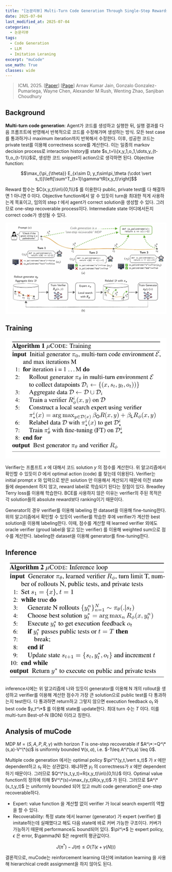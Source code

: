 ```yaml
---
title: "[논문리뷰] Multi-Turn Code Generation Through Single-Step Rewards"
date: 2025-07-04
last_modified_at: 2025-07-04
categories:
  - 논문리뷰
tags:
  - Code Generation
  - LLM
  - Imitation Leraning
excerpt: "muCode"
use_math: True
classes: wide
---
```

> ICML 2025. [[Paper](https://openreview.net/forum?id=aJeLhLcsh0)] [[Page](https://github.com/portal-cornell/muCode)]
> Arnav Kumar Jain, Gonzalo Gonzalez-Pumariega, Wayne Chen, Alexander M Rush, Wenting Zhao, Sanjiban Choudhury

## Background
**Multi-turn code generation**: Agent가 코드를 생성하고 실행한 뒤, 실행 결과를 다음 프롬프트에 반영해서 반복적으로 코드를 수정해가며 생성하는 방식. 모든 test case를 통과하거나 maximum iteration까지 반복해서 수정한다. 이후, 성공한 코드는 private test를 이용해 correctness score를 계산한다. 이는 일종의 markov decision process로 interaction history를 state $s_t=\\{x,y_1,o_1,\dots,y_{t-1},o_{t-1}\\}$로, 생성한 코드 snippet이 action으로 생각하면 된다. Objective function:

$$\max_{\pi_{\theta}} E_{x\sim D, y_t\sim\pi_\theta (\cdot \vert s_t)}\left[\sum^T_{t=1}\gamma^tR(x,y_t)\right]$$

Reward 함수는 $C(x,y_t)\in\\{0,1\\}$ 를 이용한다 public, private test를 다 해결하면 1 아니면 0 이다. Objective function에서 알 수 있듯이 turn을 최대한 적게 사용하는게 목표이고, 임의의 step $t$ 에서 agent가 correct solution을 생성할 수 있다. 그러므로 one-step recoverable process이다. Intermediate state 어디에서든지 correct code가 생성될 수 있다.

![](/assets/img/muCode/total.webp)

## Training
![](/assets/img/muCode/train.webp)

Verifier는 프롬프트 $x$ 에 대해서 코드 solution $y$ 의 점수를 계산한다. 위 알고리즘에서 확인할 수 있듯이 $D$ 에서 optimal action (code) 를 찾는데 이용된다. Verifier는 initial prompt $x$ 와 입력으로 받은 solution 만 이용해서 계산되기 때문에 이전 state들에 dependent 하지 않고, reward label로 학습되기 된다는 장점이 있다. Breadley Terry loss를 이용해 학습한다. BCE를 사용하지 않은 이유는 verifier의 주된 목적은 각 solution들의 absolute reward보다 ranking이기 때문이다. 

Generator의 경우 verifier를 이용해 labeling 한 dataset을 이용해 fine-tuning한다. 위의 알고리즘에서 확인할 수 있듯이 verifier를 학습한 후에 verifier가 계산한 best solution을 이용해 labeling한다. 이때, 점수를 계산할 때 learned verifier 외에도 oracle verifier (groud label을 알고 있는 verifier) 를 이용해 weighted sum으로 점수를 계산한다. labeling한 dataset을 이용해 generator를 fine-tuning한다.

## Inference
![](/assets/img/muCode/infer.webp)

inference시에는 위 알고리즘에 나와 있듯이 generator를 이용해 N 개의 rollout을 생성하고 verifier를 이용해 계산한 점수가 가장 큰 solution으로 public test를 다 통과하는지 test한다. 다 통과하면 return하고 그렇지 않으면 execution feedback $o_t$ 와 best code $y_t^\*$ 를 이용해 state를 update한다. 최대 turn 수는 $T$ 이다. 이를 multi-turn Best-of-N (BON) 이라고 칭한다.

## Analysis of muCode
MDP $M=(S,A,P,R,\gamma)$ with horizon $T$ is one-step recoverable if $A^\*:=Q^\*(s,a)-V^\*(s)$ is uniformly bounded $\forall (s,a)$, i.e. $-1\leq A^\*(s,a) \leq 0$. 

Multiple code generation 에서는 optimal policy $\pi^\*(y_t,\vert s_t)$ 가 $x$ 에만 dependent하고 $s_t$ 와는 상관없다. 왜냐하면 $y_t$ 의 correctness가 $x$ 에만 dependent 하기 때문이다. 그러므로 $Q^\*(s_t,y_t)=R(x,y_t)\in\\{0,1\\}$ 이다. Optimal value function의 정의에 의해 $V^\*(s)=\max_{y_t}R(x,y_t)$ 가 된다. 그러므로 $A^\*(s_t,y_t)$ 는 uniformly bounded 되어 있고 multi code generation은 one-step recoverable하다.

- Expert: value function 을 계산할 없이 verifier 가 local search expert의 역할을 할 수 있다.
- Recoverability: 특정 state 에서 learner (generator) 가 expert (verifier) 를 imitate하는데 실패했다고 해도 다음 state에 바로 커버 가능한 구조이다. 커버가 가능하기 때문에 performance도 bound되어 있다. $\pi^\*$ 는 expert policy, $\epsilon$ 은 error, $\gamma(N)
$은 regret의 평균값이다.

$$ J(\pi^*)-J(\pi)\leq O(T(\epsilon+\gamma(N)))$$

결론적으로, muCode는 reinforcement learning 대신에 imitation learning 을 사용해 hierarchical credit assignment을 하지 않아도 된다.

